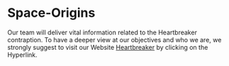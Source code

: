 # Space-Origins
Our team will deliver vital information related to the Heartbreaker contraption.
 To have a deeper view at our objectives and who we are, we strongly suggest to visit our Website [Heartbreaker](https://rhombus-dog-4fgy.squarespace.com) by clicking on the Hyperlink.
